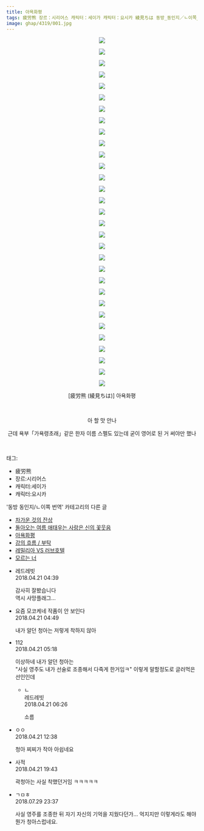 ```yaml
---
title: 아욕화평
tags: 疲労熊 장르：시리어스 캐릭터：세이가 캐릭터：요시카 綾見ちは 동방_동인지／ㄴ이쪽_번역
image: ghap/4319/001.jpg
---
```

<div class="article">
<p style="text-align: center; clear: none; float: none;"><img src="{{ site.nasurl }}/ghap/4319/001.jpg"/></p>
<p style="text-align: center; clear: none; float: none;"><img src="{{ site.nasurl }}/ghap/4319/002.jpg"/></p>
<p style="text-align: center; clear: none; float: none;"><img src="{{ site.nasurl }}/ghap/4319/003.jpg"/></p>
<p style="text-align: center; clear: none; float: none;"><img src="{{ site.nasurl }}/ghap/4319/004.jpg"/></p>
<p style="text-align: center; clear: none; float: none;"><img src="{{ site.nasurl }}/ghap/4319/005.jpg"/></p>
<p style="text-align: center; clear: none; float: none;"><img src="{{ site.nasurl }}/ghap/4319/006.jpg"/></p>
<p style="text-align: center; clear: none; float: none;"><img src="{{ site.nasurl }}/ghap/4319/007.jpg"/></p>
<p style="text-align: center; clear: none; float: none;"><img src="{{ site.nasurl }}/ghap/4319/008.jpg"/></p>
<p style="text-align: center; clear: none; float: none;"><img src="{{ site.nasurl }}/ghap/4319/009.jpg"/></p>
<p style="text-align: center; clear: none; float: none;"><img src="{{ site.nasurl }}/ghap/4319/010.jpg"/></p>
<p style="text-align: center; clear: none; float: none;"><img src="{{ site.nasurl }}/ghap/4319/011.jpg"/></p>
<p style="text-align: center; clear: none; float: none;"><img src="{{ site.nasurl }}/ghap/4319/012.jpg"/></p>
<p style="text-align: center; clear: none; float: none;"><img src="{{ site.nasurl }}/ghap/4319/013.jpg"/></p>
<p style="text-align: center; clear: none; float: none;"><img src="{{ site.nasurl }}/ghap/4319/014.jpg"/></p>
<p style="text-align: center; clear: none; float: none;"><img src="{{ site.nasurl }}/ghap/4319/015.jpg"/></p>
<p style="text-align: center; clear: none; float: none;"><img src="{{ site.nasurl }}/ghap/4319/016.jpg"/></p>
<p style="text-align: center; clear: none; float: none;"><img src="{{ site.nasurl }}/ghap/4319/017.jpg"/></p>
<p style="text-align: center; clear: none; float: none;"><img src="{{ site.nasurl }}/ghap/4319/018.jpg"/></p>
<p style="text-align: center; clear: none; float: none;"><img src="{{ site.nasurl }}/ghap/4319/019.jpg"/></p>
<p style="text-align: center; clear: none; float: none;"><img src="{{ site.nasurl }}/ghap/4319/020.jpg"/></p>
<p style="text-align: center; clear: none; float: none;"><img src="{{ site.nasurl }}/ghap/4319/021.jpg"/></p>
<p style="text-align: center; clear: none; float: none;"><img src="{{ site.nasurl }}/ghap/4319/022.jpg"/></p>
<p style="text-align: center; clear: none; float: none;"><img src="{{ site.nasurl }}/ghap/4319/023.jpg"/></p>
<p style="text-align: center; clear: none; float: none;"><img src="{{ site.nasurl }}/ghap/4319/024.jpg"/></p>
<p style="text-align: center; clear: none; float: none;"><img src="{{ site.nasurl }}/ghap/4319/025.jpg"/></p>
<p style="text-align: center; clear: none; float: none;"><img src="{{ site.nasurl }}/ghap/4319/026.jpg"/></p>
<p style="text-align: center; clear: none; float: none;"><img src="{{ site.nasurl }}/ghap/4319/027.jpg"/></p>
<p style="text-align: center; clear: none; float: none;"><img src="{{ site.nasurl }}/ghap/4319/028.jpg"/></p>
<p style="text-align: center; clear: none; float: none;"><img src="{{ site.nasurl }}/ghap/4319/029.jpg"/></p>
<p style="text-align: center; clear: none; float: none;"><img src="{{ site.nasurl }}/ghap/4319/030.jpg"/></p>
<p style="text-align: center; clear: none; float: none;"><img src="{{ site.nasurl }}/ghap/4319/031.jpg"/></p>
<p style="text-align: center; clear: none; float: none;">[疲労熊 (綾見ちは)] 아욕화평</p>
<p style="text-align: center; clear: none; float: none;"><br/></p>
<p style="text-align: center; clear: none; float: none;">아 할 맛 안나</p>
<p style="text-align: center; clear: none; float: none;">근데 욕부「가욕령초래」같은 한자 이름 스펠도 있는데 굳이 영어로 된 거 써야만 했나</p>
<p><br/></p>
</div><div class="tagTrail">
<p>태그: </p>
<ul>
<li>疲労熊</li>
<li>장르:시리어스</li>
<li>캐릭터:세이가</li>
<li>캐릭터:요시카</li>
</ul>
</div><div class="another">
<p>'동방 동인지/ㄴ이쪽 번역' 카테고리의 다른 글</p>
<ul>
<li><a href="/2018-04-22-ghap_4321">차가운 것의 잔상</a></li>
<li><a href="/2018-04-22-ghap_4320">돌아오는 여름 애태우는 사랑은 신의 꽃웃음</a></li>
<li><a href="/2018-04-21-ghap_4319">아욕화평</a></li>
<li><a href="/2018-04-20-ghap_4307">강의 흐름 / 부탁</a></li>
<li><a href="/2018-04-18-ghap_4306">레밀리아 VS 러브호텔</a></li>
<li><a href="/2018-04-17-ghap_4293">모르는 너</a></li>
</ul>
</div><div class="cb_module cb_fluid">
<div class="cb_wrt cb_profile">
<div class="comment">
<ul>
<li class="cb_thumb_off" id="comment15242526">
<div class="cb_comment_area">
<div class="cb_info_area">
<div class="cb_section">
<span class="cb_nick_name">레드레빗</span>
</div>
<div class="cb_section">
<span class="cb_date">2018.04.21 04:39 </span>
</div>
</div>
<div class="cb_dsc_comment">
<p class="cb_dsc">
											감사히 잘봤습니다<br/>
역시 사망플래그...
										</p>
</div>
</div></li>
<li class="cb_thumb_off" id="comment15242528">
<div class="cb_comment_area">
<div class="cb_info_area">
<div class="cb_section">
<span class="cb_nick_name">요즘 모코케네  작품이 안 보인다</span>
</div>
<div class="cb_section">
<span class="cb_date">2018.04.21 04:49 </span>
</div>
</div>
<div class="cb_dsc_comment">
<p class="cb_dsc">
											내가 알던 청아는 저렇게 착하지 않아
										</p>
</div>
</div></li>
<li class="cb_thumb_off" id="comment15242530">
<div class="cb_comment_area">
<div class="cb_info_area">
<div class="cb_section">
<span class="cb_nick_name">112</span>
</div>
<div class="cb_section">
<span class="cb_date">2018.04.21 05:18 </span>
</div>
</div>
<div class="cb_dsc_comment">
<p class="cb_dsc">
											이상하네 내가 알던 청아는<br/>
"사실 영주도 내가 선술로 조종해서 다죽게 한거임ㅋ" 이렇게 말할정도로 글러먹은 선인인데
										</p>
</div>
<ul>
<li class="cb_thumb_off" id="comment15242534">
<span class="cb_bu_subnode">ㄴ</span>
<div class="cb_comment_area">
<div class="cb_info_area">
<div class="cb_section">
<span class="cb_nick_name">레드레빗</span>
</div>
<div class="cb_section">
<span class="cb_date">2018.04.21 06:26 </span>
</div>
</div>
<div class="cb_dsc_comment">
<p class="cb_dsc">
																소름
															</p>
</div>
</div>
</li>
</ul>
</div></li>
<li class="cb_thumb_off" id="comment15242590">
<div class="cb_comment_area">
<div class="cb_info_area">
<div class="cb_section">
<span class="cb_nick_name">ㅇㅇ</span>
</div>
<div class="cb_section">
<span class="cb_date">2018.04.21 12:38 </span>
</div>
</div>
<div class="cb_dsc_comment">
<p class="cb_dsc">
											청아 찌찌가 작아 아쉽네요
										</p>
</div>
</div></li>
<li class="cb_thumb_off" id="comment15242723">
<div class="cb_comment_area">
<div class="cb_info_area">
<div class="cb_section">
<span class="cb_nick_name">사적</span>
</div>
<div class="cb_section">
<span class="cb_date">2018.04.21 19:43 </span>
</div>
</div>
<div class="cb_dsc_comment">
<p class="cb_dsc">
											곽청아는 사실 착했던거임 ㅋㅋㅋㅋㅋ
										</p>
</div>
</div></li>
<li class="cb_thumb_off" id="comment15296550">
<div class="cb_comment_area">
<div class="cb_info_area">
<div class="cb_section">
<span class="cb_nick_name">ㄱㅁㅎ</span>
</div>
<div class="cb_section">
<span class="cb_date">2018.07.29 23:37 </span>
</div>
</div>
<div class="cb_dsc_comment">
<p class="cb_dsc">
											사실 영주를 조종한 뒤 자기 자신의 기억을 지웠다던가... 억지지만 이렇게라도 해야 뭔가 청아스럽네요.
										</p>
</div>
</div></li>
</ul>
</div>
</div><!-- commentList close -->
</div>